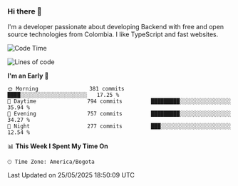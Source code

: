 ### Hi there 👋

I'm a developer passionate about developing Backend with free and open source technologies from Colombia. I like TypeScript and fast websites.

<!--START_SECTION:waka-->
![Code Time](http://img.shields.io/badge/Code%20Time-5%2C356%20hrs%2050%20mins-blue)

![Lines of code](https://img.shields.io/badge/From%20Hello%20World%20I%27ve%20Written-5.1%20million%20lines%20of%20code-blue)

**I'm an Early 🐤** 

```text
🌞 Morning                381 commits         ████░░░░░░░░░░░░░░░░░░░░░   17.25 % 
🌆 Daytime                794 commits         █████████░░░░░░░░░░░░░░░░   35.94 % 
🌃 Evening                757 commits         █████████░░░░░░░░░░░░░░░░   34.27 % 
🌙 Night                  277 commits         ███░░░░░░░░░░░░░░░░░░░░░░   12.54 % 
```


📊 **This Week I Spent My Time On** 

```text
🕑︎ Time Zone: America/Bogota
```


 Last Updated on 25/05/2025 18:50:09 UTC
<!--END_SECTION:waka-->
